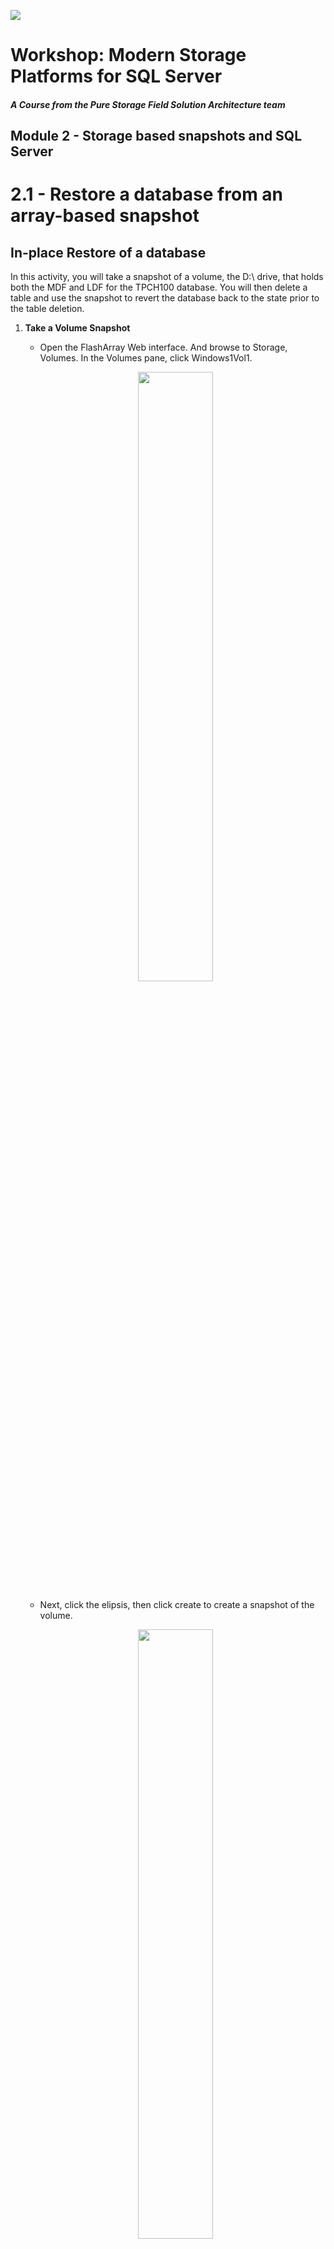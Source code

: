 ![](./../graphics/purestorage.png)

# Workshop: Modern Storage Platforms for SQL Server

#### <i>A Course from the Pure Storage Field Solution Architecture team</i>

## Module 2 - Storage based snapshots and SQL Server

# 2.1 - Restore a database from an array-based snapshot
## In-place Restore of a database
In this activity, you will take a snapshot of a volume, the D:\ drive, that holds both the MDF and LDF for the TPCH100 database. You will then delete a table and use the snapshot to revert the database back to the state prior to the table deletion. 

1. **Take a Volume Snapshot**
    - Open the FlashArray Web interface. And browse to Storage, Volumes. In the Volumes pane, click Windows1Vol1. 

    <p align="center">
        <img src=../graphics/m2/2.1.1.png width="50%" height="50%" >
    </p>

    - Next, click the elipsis, then click create to create a snapshot of the volume.

    <p align="center">
        <img src=../graphics/m2/2.1.2.png width="50%" height="50%" >
    </p>

    - Once complete, the snapshot will appear in the listing. The volume name is appended but an auto-incrementing integer.

    <p align="center">
        <img src=../graphics/m2/2.1.3.png width="50%" height="50%" >
    </p>

1. **Delete a Database Table**
    - Open SSMS, and browse to the TPCC100 database, expand tables and delete the district table by right clicking on the table and clicking Delete. Click OK to conform.

    <p align="center">
        <img src=../graphics/m2/2.1.4.png width="50%" height="50%" >
    </p>

1. **Set the Database Offline**

    - To recover the database in place, we need to change the database state to offline. Right click on the database, click Tasks, click Take Offline. Check the box to Drop All Active Connections and click OK to confirm.

    <p align="center">
    <img src=../graphics/m2/2.1.5.png width="50%" height="50%" >
    </p>

1. **Offline the Volume Supporting the Database** 

    - Snapshots are Volume based operations. So to restore a Volume from snapshot, you must first offline the volume. To offline a Volume, Open Disk Management on the Desktop.

    <p align="center">
        <img src=../graphics/m2/2.1.6.png  width="90" height="100" >
    </p>

    - Right click on Disk 1 and click Offline.
     
    <p align="center">
        <img src=../graphics/m2/2.1.7.png width="25%" height="2550%" >
    </p>

1. **Restore the Volume to a Previous Snapshot**

    - Open the FlashArray Web Interface and browse back to the Volume Windows1Vol1. Click on the elipsis in the Volume Snapshots panel and click Restore. This reverts the contents of the volume back to the state captured in the snapshot. Undoing our 'accidental' table deletion.

    <p align="center">
        <img src=../graphics/m2/2.1.8.png width="50%" height="50%" >
    </p>

1. **Online the Volume Supporting the Database**

    - Open Disk Managment back up, right click on Disk 2 and click online

    <p align="center">
        <img src=../graphics/m2/2.1.9.png width="25%" height="25%" >
    </p>

1. **Online the Database**

    - In SSMS, right click on the database, click Tasks, and click Bring Online. 
    
    <p align="center">
        <img src=../graphics/m2/2.1.10.png width="50%" height="50%" >
    </p>

    - Refresh the table listing, by expanding the database, expanding tables and right clicking on Tables and select Refresh. The district table should now 

    <p align="center">
        <img src=../graphics/m2/2.1.11.png width="50%" height="50%" >
    </p>

## Cloning a snapshot and attaching a database
But that seems a little heavy handed, let's try cloning the snapshot to a volume and then attaching the database
- Log into the FlashArray Web Interface
- Click Storage, Volumes
- Click the + to create a new volume and enter the name Windows1Vol2, enter 20GB for the size. 
- Click on that Volume
- In the Conntected Hosts panel, click the vertical three dots, and in the Available Hosts column, select windows1, and click Connect.
- Open the Disk Management icon on the desktop.
- You will now see Disk 2, right click select online, right click again select Initialize, and leave the settings default and click OK.
- Format the volume - Right click, select New Simple Volume and then click Next, leave the volume size default and click Next, leave the drive letter as E and click next, select 64k for the Allocation Unit Size, and change the Volume label to SQLDATA2, click Next and Finish
- Right click on Disk 2 and select offline
- In the FlashArray Web Interface, click Storage, Volumes, and select Windows1Vol1
- In the volumes Snapshots panel, find the snapshot you created in the activity above, its name will be Windows1Vol1.n where n is a number. Click the vertical three dots and select copy. 
- For the Name, enter Windows1Vol2. This is the new volume attached to Windows2 that you just initialized and formated. 
- Click the Overwrite slider to the right.
- Click Copy. When the warning appears click Overwrite.
- Back in Disk Management, right click on Disk 2 and online the volume. 
- Open Windows explorer and browse to E:\ you should see an exact copy of the D:\ volume. 
- In SSMS, you can attach the databases. Change the name to TPCC100_RESTORE.
- Now you can use any method you like to get missing table back into the original database TPCC100 and you didn't have to take the original database offline
- When you're finished, detach the database and set Disk 2 offline in Disk Management
- Back in the FlashArray Web Interface, click on Storage, Volumes, Windows1Vol2
- Disconnect the host
- Destroy the Volume
- You will still have this volume around for 24 hours, click the drop down Destroyed. You can bring this Volume back if needed.

# 2.2 - Clone a database to another instance of SQL Server
In this activity, you will clone a volume to a new instance of SQL Server. You can then attach the database on the target instance. Saving the need to backup and restore the database.

- Log into the Window2 virtual machine and launch Disk Management on the desktop.
- Offline Disk 2
- Back on Windows1, open the FlashArray Web Interface, and click on Storage, Volumes, Windows1Vol1.
- In the volumes Snapshots panel, find the snapshot you created in the activity above, its name will be Windows1Vol1.n where n is a number. Click the vertical three dots and select copy. 
- For the Name, enter Windows2Vol1, and move the Overwrite slider to the right. Click Copy. When the warning appears click Overwrite.
- Back on Window2, in disk management, online Disk 2.
- Right Click on the Volume, click open, you should now see the database files for TPCC100 from the clone of Windows1.
- Back on Windows1, in SSMS, connect to Windows2, and attache the databases
- Once complete, in SSMS on Windows1 detach the database, and on Windows2, offline the volume. This step is needed for the next demo

# 2.3 - Seed an Availability Group from an array-based snapshot
In this activity, you will build an Availability Group from Snapshot.

## Set up the databases

- On Windows1, in SSMS, open a New Query Window and enter `ALTER DATABASE TPCC100 SET SUSPEND_FOR_SNAPSHOT_BACKUP = ON`
- In the FlashArray Web Interface, create a snapshot of Windows1Vol1
- In SSMS, open a New Query Window and enter `BACKUP DATABASE TPCC100 TO DISK='C:\BACKUP\TPCC100-Replica.bkm' WITH METADATA_ONLY`
- Copy this file to \\WINDOWS2\BACKUP\
- In the FlashArray Web Interface, clone the snapshot to overwrite the database volume on Window2. Click Storage, Volumes, Windows1Vol1, in the snapshot panel, select the snapshot you just made, click the three vertical dots and select copy. Enter for the Name Windows2Vol1, and move the overwrite slider to the right.
- On Windows2, in Disk Management, online Disk 2

- On Windows1, in SSMS, open a New Query window and restore the database from snapshot
RESTORE DATABASE TPCC100 FROM DISK = 'C:\BACKUP\TPCC100-Replica.bkm' WITH METADATA_ONLY, REPLACE, NORECOVERY
- In SSMS, you should now see the TPCC100 database in a Restoring state.
- Let's complete the remainder of the availbility group intilization process.
- Take a log backup on WINDOWS1 with `BACKUP LOG TPCC100 TO DISK = 'C:\BACKUP\TPCC100-seed.trn' WITH FORMAT`
- Copy this file to \\WINDOWS2\BACKUP\
- Restore the log file on Window2 `RESTORE LOG TPCC100 FROM DISK C:\BACKUP\TPCC100-seed.trn WITH NORECOVERY`

## Create the Availability Group
- Right Click Always On High Availability, click New Availability Group Wizard.
- Availability Group Name: AG1
- Cluster Type: NONE
- Check the checkbox for TPCC100 to add it to the AG, click next
- Click Add Replica, enter WINDOWS2, click CONNECT, click Next.
- For Data Synchronizatoin Mode, select Join Only, click Next
- On the Validation screen, click next. 
- On the summary screen, click Finish.


TODO - ACTIVITY

# More Resources
- one
- one
- one

---

Next, Continue to [SQL Server Object Integration: Backup and Restore](./3-SQLObjectIntegrationBackupRestore.md)

